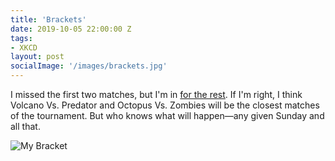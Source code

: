 ```yaml
---
title: 'Brackets'
date: 2019-10-05 22:00:00 Z
tags:
- XKCD
layout: post
socialImage: '/images/brackets.jpg'
---
```


I missed the first two matches, but I'm in [for the rest](https://twitter.com/xkcdbracket). If I'm right, I think Volcano Vs. Predator and Octopus Vs. Zombies will be the closest matches of the tournament. But who knows what will happen—any given Sunday and all that.

![My Bracket](/images/bracket.jpg)